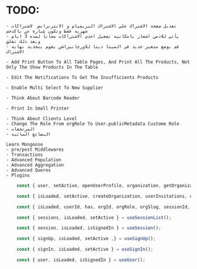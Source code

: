 # TODO:

    - تعديل صفحة الاشتراك علي الاشتراك البريميام و الانتربرايس  لاشتراكات شهرية فقط وتكون عبارة عن باكدجس
    - يأتي للادمن اشعار بامكانيه تفعيل احدي الاشتراكات مجاناً لمده 3 ايام وبعد ذلك تغلق
    - قم بوضع متغير جديد في الميتا ديتا للاورجانيزاشن يقوم بتحديد نهايه الاشتراك

    - Add Print Button To All Table Pages, And Print All The Products, Not Only The Show Products In The Table

    - Edit The Notifications To Get The Insufficients Products

    - Enable Multi Select To New Supplier

    - Think About Barcode Reader

    - Print In Small Printer

    - Think About Clients Level
    - Change The Role From orgRole To User.publicMetadata Custome Role
    - المرتجعات
    - البضائع السائبه

    Learn Mongoose
    - pre/post Middlewares
    - Transactions
    - Advanced Population
    - Advanced Aggregation
    - Advanced Queres
    - Plugins

```ts
    const { user, setActive, openUserProfile, organization, getOrganization, createOrganization, client, frontendApi, ...rest } = useClerk();

    const { isLoaded, setActive, createOrganization, userInvitations, userMemberships, userSuggestions } = useOrganizationList();

    const { isLoaded, userId, has, orgId, orgRole, orgSlug, sessionId, actor, getToken, isSignedIn, signOut } = useAuth();

    const { sessions, isLoaded, setActive } = useSessionList();

    const { session, isLoaded, isSignedIn } = useSession();

    const { signUp, isLoaded, setActive ,} = useSignUp();

    const { signIn, isLoaded, setActive } = useSignIn();

    const { user, isLoaded, isSignedIn } = useUser();
```
